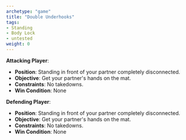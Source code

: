 ```yaml
---
archetype: "game"
title: "Double Underhooks"
tags: 
- Standing
- Body Lock
- untested
weight: 0
---
```


**Attacking Player**:
  * **Position**: Standing in front of your partner completely disconnected.
  * **Objective**: Get your partner's hands on the mat.
  * **Constraints**: No takedowns.
  * **Win Condition**: None

**Defending Player**:
  * **Position**: Standing in front of your partner completely disconnected.
  * **Objective**: Get your partner's hands on the mat.
  * **Constraints**: No takedowns.
  * **Win Condition**: None
